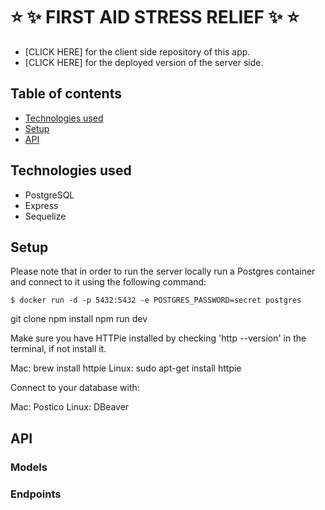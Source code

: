 # :star: :sparkles: FIRST AID STRESS RELIEF :sparkles: :star:

* [CLICK HERE] for the client side repository of this app.
* [CLICK HERE] for the deployed version of the server side.

## Table of contents
* [Technologies used](#technologies-used)
* [Setup](#setup)
* [API](#api)

## Technologies used
* PostgreSQL
* Express
* Sequelize

## Setup
Please note that in order to run the server locally run a Postgres container and connect to it using the following command:

`$ docker run -d -p 5432:5432 -e POSTGRES_PASSWORD=secret postgres`
  
git clone
npm install
npm run dev

Make sure you have HTTPie installed by checking 'http --version' in the terminal, if not install it.

Mac: brew install httpie
Linux: sudo apt-get install httpie

Connect to your database with:

Mac: Postico
Linux: DBeaver

## API

### Models

### Endpoints
